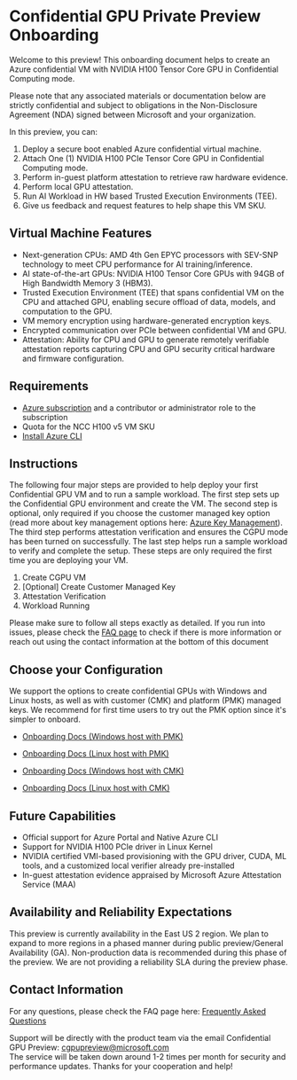# Confidential GPU Private Preview Onboarding 

Welcome to this preview! This onboarding document helps to create an Azure confidential VM with NVIDIA H100 Tensor Core GPU in Confidential Computing mode.  

Please note that any associated materials or documentation below are strictly confidential and subject to obligations in the Non-Disclosure Agreement (NDA) signed between Microsoft and your organization. 

In this preview, you can:
1. Deploy a secure boot enabled Azure confidential virtual machine. 
2. Attach One (1) NVIDIA H100 PCIe Tensor Core GPU in Confidential Computing mode.
3. Perform in-guest platform attestation to retrieve raw hardware evidence.
4. Perform local GPU attestation.
5. Run AI Workload in HW based Trusted Execution Environments (TEE).
6. Give us feedback and request features to help shape this VM SKU. 

## Virtual Machine Features 

- Next-generation CPUs: AMD 4th Gen EPYC processors with SEV-SNP technology to meet CPU performance for AI training/inference.
- AI state-of-the-art GPUs: NVIDIA H100 Tensor Core GPUs with 94GB of High Bandwidth Memory 3 (HBM3).
- Trusted Execution Environment (TEE) that spans confidential VM on the CPU and attached GPU, enabling secure offload of data, models, and computation to the GPU.
- VM memory encryption using hardware-generated encryption keys.
- Encrypted communication over PCIe between confidential VM and GPU.
- Attestation: Ability for CPU and GPU to generate remotely verifiable attestation reports capturing CPU and GPU security critical hardware and firmware configuration. 

## Requirements 

- [Azure subscription](https://learn.microsoft.com/en-us/azure/cost-management-billing/manage/create-subscription) and a contributor or administrator role to the subscription
- Quota for the NCC H100 v5 VM SKU
- [Install Azure CLI](https://learn.microsoft.com/en-us/cli/azure/install-azure-cli)

## Instructions

The following four major steps are provided to help deploy your first Confidential GPU VM and to run a sample workload. The first step sets up the Confidential GPU environment and create the VM. The second step is optional, only required if you choose the customer managed key option (read more about key management options here: [Azure Key Management](https://learn.microsoft.com/en-us/azure/security/fundamentals/key-management)). The third step performs attestation verification and ensures the CGPU mode has been turned on successfully. The last step helps run a sample workload to verify and complete the setup. These steps are only required the first time you are deploying your VM.

1. Create CGPU VM
2. [Optional] Create Customer Managed Key
4. Attestation Verification
5. Workload Running

Please make sure to follow all steps exactly as detailed. If you run into issues, please check the [FAQ page](https://github.com/Azure-Confidential-Computing/PrivatePreview/blob/release-3.0.4/Frequently-Asked-Questions.md) to check if there is more information or reach out using the contact information at the bottom of this document

## Choose your Configuration 

We support the options to create confidential GPUs with Windows and Linux hosts, as well as with customer (CMK) and platform (PMK) managed keys. We recommend for first time users to try out the PMK option since it's simpler to onboard.

- [Onboarding Docs (Windows host with PMK)](Confidential-GPU-H100-Onboarding-(PMK-for-Windows).md)

- [Onboarding Docs (Linux host with PMK)](Confidential-GPU-H100-Onboarding-(PMK-for-Linux).md)

- [Onboarding Docs (Windows host with CMK)](Confidential-GPU-H100-Onboarding-(CMK-for-Windows).md)

- [Onboarding Docs (Linux host with CMK)](Confidential-GPU-H100-Onboarding-(CMK-for-Linux).md)

## Future Capabilities  

- Official support for Azure Portal and Native Azure CLI
- Support for NVIDIA H100 PCIe driver in Linux Kernel
- NVIDIA certified VMI-based provisioning with the GPU driver, CUDA, ML tools, and a customized local verifier already pre-installed
- In-guest attestation evidence appraised by Microsoft Azure Attestation Service (MAA)

## Availability and Reliability Expectations 

This preview is currently availability in the East US 2 region. We plan to expand to more regions in a phased manner during public preview/General Availability (GA).  Non-production data is recommended during this phase of the preview. We are not providing a reliability SLA during the preview phase. 

## Contact Information

For any questions, please check the FAQ page here: [Frequently Asked Questions](https://github.com/Azure-Confidential-Computing/PrivatePreview/blob/release-4/Frequently-Asked-Questions.md)

Support will be directly with the product team via the email Confidential GPU Preview: cgpupreview@microsoft.com   
The service will be taken down around 1-2 times per month for security and performance updates.
Thanks for your cooperation and help!
